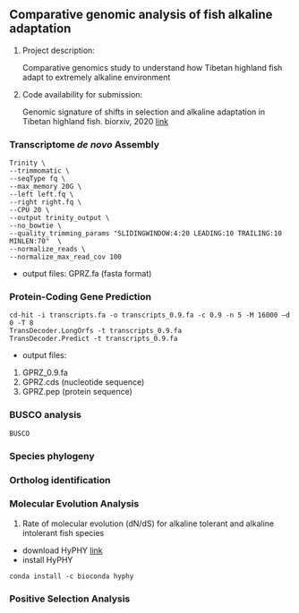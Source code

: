 ## Comparative genomic analysis of fish alkaline adaptation

1. Project description:

    Comparative genomics study to understand how Tibetan highland fish adapt to extremely alkaline environment

2. Code availability for submission:

    Genomic signature of shifts in selection and alkaline adaptation in Tibetan highland fish. biorxiv, 2020 [link](https://www.biorxiv.org/content/10.1101/813501v1.full)

### Transcriptome *de novo* Assembly
```
Trinity \
--trimmomatic \
--seqType fq \
--max_memory 20G \
--left left.fq \
--right right.fq \
--CPU 20 \
--output trinity_output \
--no_bowtie \
--quality_trimming_params "SLIDINGWINDOW:4:20 LEADING:10 TRAILING:10 MINLEN:70"  \
--normalize_reads \
--normalize_max_read_cov 100
```

- output files: GPRZ.fa (fasta format)

### Protein-Coding Gene Prediction

```
cd-hit -i transcripts.fa -o transcripts_0.9.fa -c 0.9 -n 5 -M 16000 –d 0 -T 8
TransDecoder.LongOrfs -t transcripts_0.9.fa
TransDecoder.Predict -t transcripts_0.9.fa
```

- output files:
1. GPRZ_0.9.fa
2. GPRZ.cds (nucleotide sequence)
3. GPRZ.pep (protein sequence)

### BUSCO analysis

```
BUSCO
```


### Species phylogeny




### Ortholog identification




### Molecular Evolution Analysis
1. Rate of molecular evolution (dN/dS) for alkaline tolerant and alkaline intolerant fish species
- download HyPHY [link](http://www.hyphy.org/)
- install HyPHY
```
conda install -c bioconda hyphy
```




### Positive Selection Analysis

